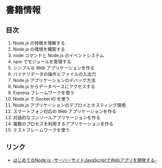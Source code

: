 # 書籍情報

## 目次

1. Node.js の特徴を理解する
2. Node.js の環境を構築する
3. node コマンドと Node.js のイベントシステム
4. npm でモジュールを管理する
5. シンプルな Web アプリケーションを作る
6. バイナリデータの操作とファイルの入出力
7. Node.js アプリケーションのデバッグ方法
8. Node.js からデータベースにアクセスする
9. Express フレームワークを使う
10. Node.js で Socket.IO を使う
11. Node.js アプリケーションのデプロイとホスティング環境
12. スマートフォン対応の Web アプリケーションを作る
13. 対話的なコンソールアプリケーションを作る
14. 複数のプロセスを利用するアプリケーションを作る
15. テストフレームワークを使う


## リンク

- [はじめてのNode.js -サーバーサイドJavaScriptでWebアプリを開発する-](http://www.amazon.co.jp/dp/4797370904)

